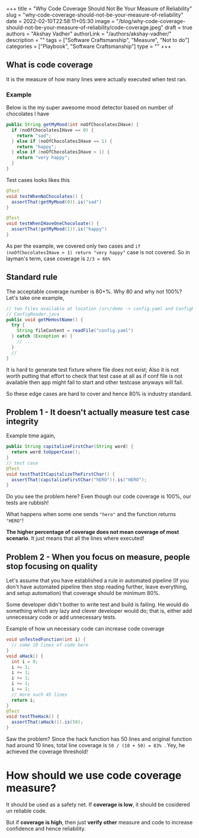 +++
title = "Why Code Coverage Should Not Be Your Measure of Reliability"
slug = "why-code-coverage-should-not-be-your-measure-of-reliability"
date = 2022-02-10T22:58:11+05:30
image = "/blog/why-code-coverage-should-not-be-your-measure-of-reliability/code-coverage.jpeg"
draft = true
authors = "Akshay Vadher"
authorLink = "/authors/akshay-vadher/"
description = ""
tags = ["Software Craftsmanship", "Measure", "Not to do"]
categories = ["Playbook", "Software Craftsmanship"]
type = ""
+++

## What is code coverage
It is the measure of how many lines were actually executed when test ran. 

### Example
Below is the my super awesome mood detector based on number of chocolates I have
```java
public String getMyMood(int noOfChocolatesIHave) {
  if (noOfChocolatesIHave == 0) {
    return "sad";
  } else if (noOfChocolatesIHave == 1) {
    return "happy";
  } else if (noOfChocolatesIHave > 1) {
    return "very happy";
  }
}
```
Test cases looks likes this
```java
@Test
void testWhenNoChocolates() {
  assertThat(getMyMood(0)).is("sad")
}

@Test
void testWhenIHaveOneChocoloate() { 
  assertThat(getMyMood(1)).is("happy")
}
```

As per the example, we covered only two cases and `if (noOfChocolatesIHave > 1) return "very happy"` case is not covered. So in layman's term, case coverage is `2/3 = 66%`

## Standard rule
The acceptable coverage number is 80+%. Why 80 and why not 100%? Let's take one example,
```java
// two files available at location /src/demo -> config.yaml and ConfigReader.java
// ConfigReader.java
public void getMeHostName() {
  try {
    String fileContent = readFile("config.yaml")
  } catch (Exception e) {
    // ...
  }
  //
}
```
It is hard to generate test fixture where file does not exist; Also it is not worth putting that effort to check that test case at all as if conf file is not available then app might fail to start and other testcase anyways will fail.

So these edge cases are hard to cover and hence 80% is industry standard. 

## Problem 1 - It doesn't actually measure test case integrity
Example time again,
```java
public String capitalizeFirstChar(String word) {
  return word.toUpperCase();
}
// test case 
@Test
void testThatItCapitalizeTheFirstChar() {
  assertThat(capitalizeFirstChar("hERO")).is("HERO");
}
```
Do you see the problem here? Even though our code coverage is 100%, our tests are rubbish! 

What happens when some one sends `"hero"` and the function returns `"HERO"`!

**The higher percentage of coverage does not mean coverage of most scenario**. It just means that all the lines where executed!

## Problem 2 - When you focus on measure, people stop focusing on quality
Let's assume that you have established a rule in automated pipeline (If you don't have automated pipeline then stop reading further, leave everything, and setup automation) that coverage should be minimum 80%. 

Some developer didn't bother to write test and build is failing. He would do something which any lazy and clever developer would do; that is, either add unnecessary code or add unnecessary tests. 

Example of how un necessary code can increase code coverage
```java
void unTestedFunction(int i) {
  // some 10 lines of code here
}
void aHack() {
  int i = 0;
  i += 1;
  i += 1;
  i += 1;
  i += 1;
  i += 1;
  // more such 45 lines
  return i;  
}
@Test
void testTheHack() {
  assertThat(aHack()).is(50);
}
```
Saw the problem? Since the hack function has 50 lines and original function had around 10 lines, total line coverage is `50 / (10 + 50) = 83% `. Yey, he achieved the coverage threshold!

# How should we use code coverage measure?
It should be used as a safety net. 
If **coverage is low**, it should be cosidered un reliable code. 

But if **coverage is high**, then just **verify other** measure and code to increase confidence and hence reliability. 